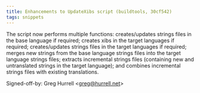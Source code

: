 ```yaml
---
title: Enhancements to UpdateXibs script (buildtools, 30cf542)
tags: snippets
---
```


The script now performs multiple functions: creates/updates strings files in the base language if required; creates xibs in the target languages if required; creates/updates strings files in the target languages if required; merges new strings from the base language strings files into the target language strings files; extracts incremental strings files (containing new and untranslated strings in the target language); and combines incremental strings files with existing translations.

Signed-off-by: Greg Hurrell &lt;greg@hurrell.net&gt;
